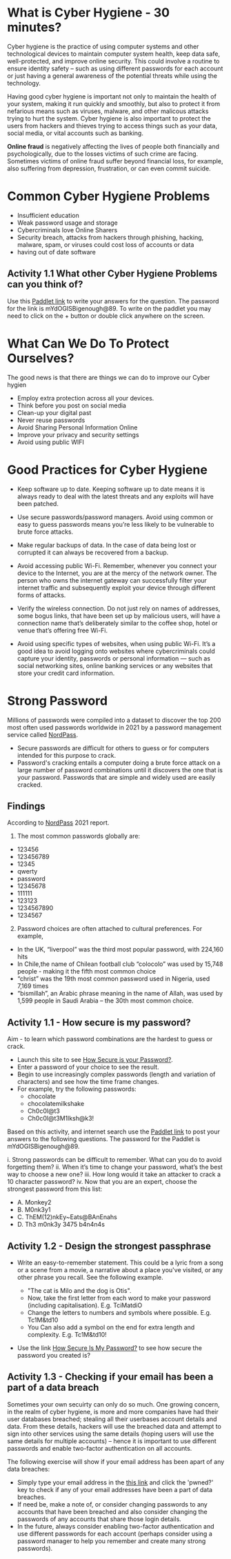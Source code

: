 # What is Cyber Hygiene - 30 minutes?
Cyber hygiene is the practice of using computer systems and other technological devices to maintain computer system health, keep data safe, well-protected, and improve online security. This could involve a routine to ensure identity safety – such as using different passwords for each account or just having a general awareness of the potential threats while using the technology. 

Having good cyber hygiene is important not only to maintain the health of your system, making it run quickly and smoothly, but also to protect it from nefarious means such as viruses, malware, and other malicous attacks trying to hurt the system. Cyber hygiene is also important to protect the users from hackers and thieves trying to access things such as your data, social media, or vital accounts such as banking.

**Online fraud** is negatively affecting the lives of people both financially and psychologically, due to the losses victims of such crime are facing. Sometimes victims of online fraud suffer beyond financial loss, for example, also suffering from depression, frustration, or can even commit suicide.

# Common Cyber Hygiene Problems
* Insufficient education
* Weak password usage and storage 
* Cybercriminals love Online Sharers
* Security breach, attacks from hackers through phishing, hacking, malware, spam, or viruses could cost loss of accounts or data
* having out of date software 

## Activity 1.1 What other Cyber Hygiene Problems can you think of?
Use this [Paddlet link](https://yorksj.padlet.org/ausman3/3lqgt6gngnumchap) to write your answers for the question. The password for the link is mYdOGISBigenough@89. To write on the paddlet you may need to click on the + button or double click anywhere on the screen.

# What Can We Do To Protect Ourselves?
The good news is that there are things we can do to improve our Cyber hygien 
* Employ extra protection across all your devices.
* Think before you post on social media 
* Clean-up your digital past
* Never reuse passwords
* Avoid Sharing Personal Information Online
* Improve your privacy and security settings
* Avoid using public WIFI

# Good Practices for Cyber Hygiene

* Keep software up to date. Keeping software up to date means it is always ready to deal with the latest threats and any exploits will have been patched.

* Use secure passwords/password managers. Avoid using common or easy to guess passwords means you’re less likely to be vulnerable to brute force attacks. 

* Make regular backups of data. In the case of data being lost or corrupted it can always be recovered from a backup.

* Avoid accessing public Wi-Fi. Remember, whenever you connect your device to the Internet, you are at the mercy of the network owner. The person who owns the internet gateway can successfully filter your internet traffic and subsequently exploit your device through different forms of attacks.

* Verify the wireless connection. Do not just rely on names of addresses, some bogus links, that have been set up by malicious users, will have a connection name that’s deliberately similar to the coffee shop, hotel or venue that’s offering free Wi-Fi.

* Avoid using specific types of websites, when using public Wi-Fi. It’s a good idea to avoid logging onto websites where cybercriminals could capture your identity, passwords or personal information — such as social networking sites, online banking services or any websites that store your credit card information. 

# Strong Password #
Millions of passwords were compiled into a dataset to discover the top 200 most often used passwords worldwide in 2021 by a password management service called [NordPass](https://nordpass.com/most-common-passwords-list/).

* Secure passwords are difficult for others to guess or for computers intended for this purpose to crack.
* Password's cracking entails a computer doing a brute force attack on a large number of password combinations until it discovers the one that is your password. Passwords that are simple and widely used are easily cracked.

## Findings ##
According to [NordPass](https://nordpass.com/most-common-passwords-list/) 2021 report.

1. The most common passwords globally are: 
* 123456
* 123456789
* 12345
* qwerty
* password
* 12345678
* 111111
* 123123
* 1234567890
* 1234567

2. Password choices are often attached to cultural preferences. For example,
 
* In the UK, “liverpool” was the third most popular password, with 224,160 hits
* In Chile,the name of Chilean football club “colocolo” was used by 15,748 people - making it the fifth most common choice
* “christ” was the 19th most common password used in Nigeria, used 7,169 times
* “bismillah”, an Arabic phrase meaning in the name of Allah, was used by 1,599 people in Saudi Arabia – the 30th most common choice.


## Activity 1.1 - How secure is my password? ## 
Aim - to learn which password combinations are the hardest to guess or crack.

* Launch this site to see [How Secure is your Password?](https://www.security.org/how-secure-is-my-password/).
* Enter a password of your choice to see the result.
* Begin to use increasingly complex passwords (length and variation of characters) and see how the time frame changes. 
* For example, try the following passwords:
   - chocolate
   - chocolatemilkshake
   - Ch0c0l@t3
   - Ch0c0l@t3M1lksh@k3!
   
Based on this activity, and internet search use the [Paddlet link](https://yorksj.padlet.org/ausman3/jewean593fvgbgqu) to post your answers to the following questions. The password for the Paddlet is mYdOGISBigenough@89.

i. Strong passwords can be difficult to remember. What can you do to avoid forgetting them?
ii. When it’s time to change your password, what’s the best way to choose a new one?
iii. How long would it take an attacker to crack a 10 character password?
iv. Now that you are an expert, choose the strongest password from this list:
* A. Monkey2
* B. M0nk3y1
* C. ThEM(12)nkEy~Eats@BAnEnahs
* D. Th3 m0nk3y 3475 b4n4n4s

## Activity 1.2 - Design the strongest passphrase ##

* Write an easy-to-remember statement. This could be a lyric from a song or a scene from a movie, a narrative about a place you've visited, or any other phrase you recall. See the following example.
  - "The cat is Milo and the dog is Otis".
  - Now, take the first letter from each word to make your password (including capitalisation). E.g. TciMatdiO
  - Change the letters to numbers and symbols where possible. E.g. Tc1M&td10
  - You Can also add a symbol on the end for extra length and complexity. E.g. Tc1M&td10!

* Use the link [How Secure Is My Password?](https://www.security.org/how-secure-is-my-password/) to see how secure the password you created is? 


## Activity 1.3 - Checking if your email has been a part of a data breach ##

Sometimes your own secuirty can only do so much. One growing concern, in the realm of cyber hygiene, is more and more companies have had their user databases breached; stealing all their userbases account details and data. From these details, hackers will use the breached data and attempt to sign into other services using the same details (hoping users will use the same details for multiple accounts) – hence it is important to use different passwords and enable two-factor authentication on all accounts.

The following exercise will show if your email address has been apart of any data breaches:

* Simply type your email address in the [this link](https://haveibeenpwned.com/)  and click the 'pwned?' key to check if any of your email addresses have been a part of data breaches. 
* If need be, make a note of, or consider changing passwords to any accounts that have been breached and also consider changing the passwords of any accounts that share those login details.
* In the future, always consider enabling two-factor authentication and use different passwords for each account (perhaps consider using a password manager to help you remember and create many strong passwords). 





